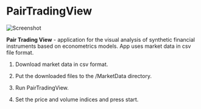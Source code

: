 # PairTradingView

![Screenshot](https://github.com/dv-lebedev/PairTradingView/blob/master/screenshot.png)

****Pair Trading View**** - application for the visual analysis of synthetic financial instruments based on econometrics models. App uses market data in csv file format.

1. Download market data in csv format.

2. Put the downloaded files to the /MarketData directory.

3. Run PairTradingView.

4. Set the price and volume indices and press start.
